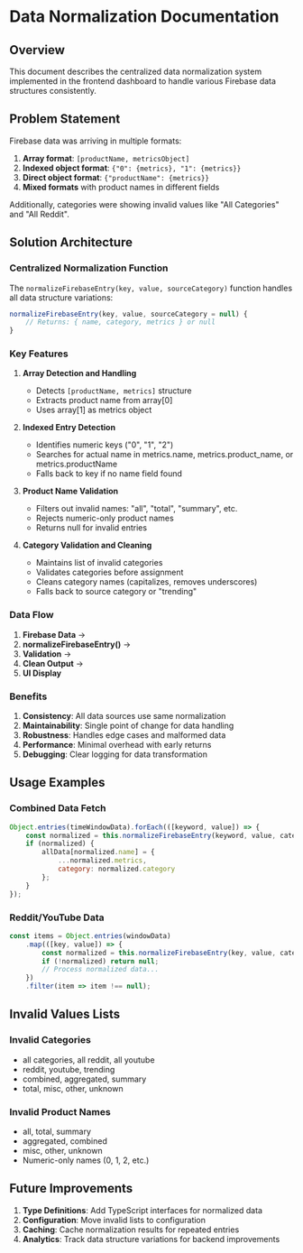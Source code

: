 # Data Normalization Documentation

## Overview
This document describes the centralized data normalization system implemented in the frontend dashboard to handle various Firebase data structures consistently.

## Problem Statement
Firebase data was arriving in multiple formats:
1. **Array format**: `[productName, metricsObject]`
2. **Indexed object format**: `{"0": {metrics}, "1": {metrics}}`
3. **Direct object format**: `{"productName": {metrics}}`
4. **Mixed formats** with product names in different fields

Additionally, categories were showing invalid values like "All Categories" and "All Reddit".

## Solution Architecture

### Centralized Normalization Function
The `normalizeFirebaseEntry(key, value, sourceCategory)` function handles all data structure variations:

```javascript
normalizeFirebaseEntry(key, value, sourceCategory = null) {
    // Returns: { name, category, metrics } or null
}
```

### Key Features

1. **Array Detection and Handling**
   - Detects `[productName, metrics]` structure
   - Extracts product name from array[0]
   - Uses array[1] as metrics object

2. **Indexed Entry Detection**
   - Identifies numeric keys ("0", "1", "2")
   - Searches for actual name in metrics.name, metrics.product_name, or metrics.productName
   - Falls back to key if no name field found

3. **Product Name Validation**
   - Filters out invalid names: "all", "total", "summary", etc.
   - Rejects numeric-only product names
   - Returns null for invalid entries

4. **Category Validation and Cleaning**
   - Maintains list of invalid categories
   - Validates categories before assignment
   - Cleans category names (capitalizes, removes underscores)
   - Falls back to source category or "trending"

### Data Flow

1. **Firebase Data** → 
2. **normalizeFirebaseEntry()** → 
3. **Validation** → 
4. **Clean Output** → 
5. **UI Display**

### Benefits

1. **Consistency**: All data sources use same normalization
2. **Maintainability**: Single point of change for data handling
3. **Robustness**: Handles edge cases and malformed data
4. **Performance**: Minimal overhead with early returns
5. **Debugging**: Clear logging for data transformation

## Usage Examples

### Combined Data Fetch
```javascript
Object.entries(timeWindowData).forEach(([keyword, value]) => {
    const normalized = this.normalizeFirebaseEntry(keyword, value, categoryName);
    if (normalized) {
        allData[normalized.name] = {
            ...normalized.metrics,
            category: normalized.category
        };
    }
});
```

### Reddit/YouTube Data
```javascript
const items = Object.entries(windowData)
    .map(([key, value]) => {
        const normalized = this.normalizeFirebaseEntry(key, value, category);
        if (!normalized) return null;
        // Process normalized data...
    })
    .filter(item => item !== null);
```

## Invalid Values Lists

### Invalid Categories
- all categories, all reddit, all youtube
- reddit, youtube, trending
- combined, aggregated, summary
- total, misc, other, unknown

### Invalid Product Names
- all, total, summary
- aggregated, combined
- misc, other, unknown
- Numeric-only names (0, 1, 2, etc.)

## Future Improvements

1. **Type Definitions**: Add TypeScript interfaces for normalized data
2. **Configuration**: Move invalid lists to configuration
3. **Caching**: Cache normalization results for repeated entries
4. **Analytics**: Track data structure variations for backend improvements